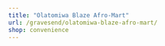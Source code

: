 ```yaml
---
title: "Olatomiwa Blaze Afro-Mart"
url: /gravesend/olatomiwa-blaze-afro-mart/
shop: convenience
---
```

